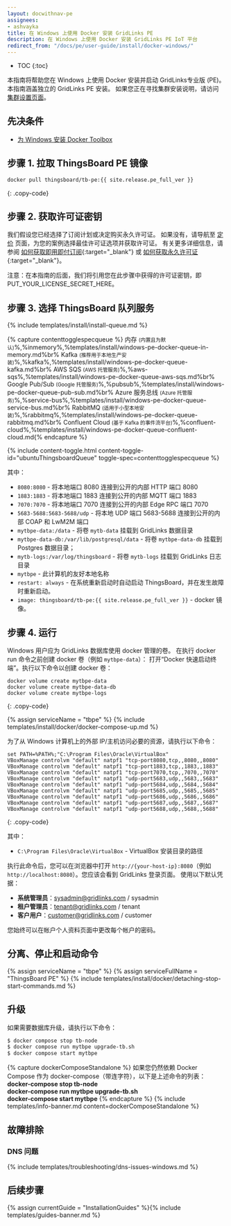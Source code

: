 ```yaml
---
layout: docwithnav-pe
assignees:
- ashvayka
title: 在 Windows 上使用 Docker 安装 GridLinks PE
description: 在 Windows 上使用 Docker 安装 GridLinks PE IoT 平台
redirect_from: "/docs/pe/user-guide/install/docker-windows/"
---
```


* TOC
{:toc}


本指南将帮助您在 Windows 上使用 Docker 安装并启动  GridLinks专业版 (PE)。
本指南涵盖独立的 GridLinks PE 安装。
如果您正在寻找集群安装说明，请访问 [集群设置页面](/docs/user-guide/install/pe/cluster-setup/)。

## 先决条件

- [为 Windows 安装 Docker Toolbox](https://docs.docker.com/toolbox/toolbox_install_windows/)


## 步骤 1. 拉取 ThingsBoard PE 镜像

```bash
docker pull thingsboard/tb-pe:{{ site.release.pe_full_ver }}
```
{: .copy-code}

## 步骤 2. 获取许可证密钥

我们假设您已经选择了订阅计划或决定购买永久许可证。
如果没有，请导航至 [定价](/pricing/) 页面，为您的案例选择最佳许可证选项并获取许可证。
有关更多详细信息，请参阅 [如何获取即用即付订阅](https://www.youtube.com/watch?v=dK-QDFGxWek){:target="_blank"} 或 [如何获取永久许可证](https://www.youtube.com/watch?v=GPe0lHolWek){:target="_blank"}。

注意：在本指南的后面，我们将引用您在此步骤中获得的许可证密钥，即 PUT_YOUR_LICENSE_SECRET_HERE。

## 步骤 3. 选择 ThingsBoard 队列服务

{% include templates/install/install-queue.md %}

{% capture contenttogglespecqueue %}
内存 <small>(内置且为默认)</small>%,%inmemory%,%templates/install/windows-pe-docker-queue-in-memory.md%br%
Kafka <small>(推荐用于本地生产安装)</small>%,%kafka%,%templates/install/windows-pe-docker-queue-kafka.md%br%
AWS SQS <small>(AWS 托管服务)</small>%,%aws-sqs%,%templates/install/windows-pe-docker-queue-aws-sqs.md%br%
Google Pub/Sub <small>(Google 托管服务)</small>%,%pubsub%,%templates/install/windows-pe-docker-queue-pub-sub.md%br%
Azure 服务总线 <small>(Azure 托管服务)</small>%,%service-bus%,%templates/install/windows-pe-docker-queue-service-bus.md%br%
RabbitMQ <small>(适用于小型本地安装)</small>%,%rabbitmq%,%templates/install/windows-pe-docker-queue-rabbitmq.md%br%
Confluent Cloud <small>(基于 Kafka 的事件流平台)</small>%,%confluent-cloud%,%templates/install/windows-pe-docker-queue-confluent-cloud.md{% endcapture %}

{% include content-toggle.html content-toggle-id="ubuntuThingsboardQueue" toggle-spec=contenttogglespecqueue %} 

其中：

- `8080:8080` - 将本地端口 8080 连接到公开的内部 HTTP 端口 8080
- `1883:1883` - 将本地端口 1883 连接到公开的内部 MQTT 端口 1883
- `7070:7070` - 将本地端口 7070 连接到公开的内部 Edge RPC 端口 7070
- `5683-5688:5683-5688/udp` - 将本地 UDP 端口 5683-5688 连接到公开的内部 COAP 和 LwM2M 端口
- `mytbpe-data:/data` - 将卷 `mytb-data` 挂载到 GridLinks 数据目录
- `mytbpe-data-db:/var/lib/postgresql/data` - 将卷 `mytbpe-data-db` 挂载到 Postgres 数据目录；
- `mytb-logs:/var/log/thingsboard` - 将卷 `mytb-logs` 挂载到 GridLinks 日志目录
- `mytbpe` - 此计算机的友好本地名称
- `restart: always` - 在系统重新启动时自动启动 ThingsBoard，并在发生故障时重新启动。
- `image: thingsboard/tb-pe:{{ site.release.pe_full_ver }}` - docker 镜像。

## 步骤 4. 运行

Windows 用户应为 GridLinks 数据库使用 docker 管理的卷。
在执行 docker run 命令之前创建 docker 卷（例如 `mytbpe-data`）：
打开“Docker 快速启动终端”。执行以下命令以创建 docker 卷：

``` 
docker volume create mytbpe-data
docker volume create mytbpe-data-db
docker volume create mytbpe-logs
```
{: .copy-code}


{% assign serviceName = "tbpe" %}
{% include templates/install/docker/docker-compose-up.md %}

为了从 Windows 计算机上的外部 IP/主机访问必要的资源，请执行以下命令：

``` 
set PATH=%PATH%;"C:\Program Files\Oracle\VirtualBox"
VBoxManage controlvm "default" natpf1 "tcp-port8080,tcp,,8080,,8080"  
VBoxManage controlvm "default" natpf1 "tcp-port1883,tcp,,1883,,1883"
VBoxManage controlvm "default" natpf1 "tcp-port7070,tcp,,7070,,7070"
VBoxManage controlvm "default" natpf1 "udp-port5683,udp,,5683,,5683"
VBoxManage controlvm "default" natpf1 "udp-port5684,udp,,5684,,5684"
VBoxManage controlvm "default" natpf1 "udp-port5685,udp,,5685,,5685"
VBoxManage controlvm "default" natpf1 "udp-port5686,udp,,5686,,5686"
VBoxManage controlvm "default" natpf1 "udp-port5687,udp,,5687,,5687"
VBoxManage controlvm "default" natpf1 "udp-port5688,udp,,5688,,5688"
```
{: .copy-code}

其中：

- `C:\Program Files\Oracle\VirtualBox` - VirtualBox 安装目录的路径


执行此命令后，您可以在浏览器中打开 `http://{your-host-ip}:8080`（例如 `http://localhost:8080`）。您应该会看到 GridLinks 登录页面。
使用以下默认凭据：

- **系统管理员**：sysadmin@gridlinks.com / sysadmin
- **租户管理员**：tenant@gridlinks.com / tenant
- **客户用户**：customer@gridlinks.com / customer

您始终可以在帐户个人资料页面中更改每个帐户的密码。

## 分离、停止和启动命令

{% assign serviceName = "tbpe" %}
{% assign serviceFullName = "ThingsBoard PE" %}
{% include templates/install/docker/detaching-stop-start-commands.md %}

## 升级

如果需要数据库升级，请执行以下命令：

```bash
$ docker compose stop tb-node
$ docker compose run mytbpe upgrade-tb.sh
$ docker compose start mytbpe
```

{% capture dockerComposeStandalone %}
如果您仍然依赖 Docker Compose 作为 docker-compose（带连字符），以下是上述命令的列表：
<br>**docker-compose stop tb-node**
<br>**docker-compose run mytbpe upgrade-tb.sh**
<br>**docker-compose start mytbpe**
{% endcapture %}
{% include templates/info-banner.md content=dockerComposeStandalone %}

## 故障排除

### DNS 问题

{% include templates/troubleshooting/dns-issues-windows.md %}

## 后续步骤

{% assign currentGuide = "InstallationGuides" %}{% include templates/guides-banner.md %}